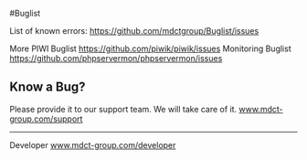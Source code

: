 #Buglist

List of known errors:
https://github.com/mdctgroup/Buglist/issues

More
PIWI Buglist https://github.com/piwik/piwik/issues
Monitoring Buglist https://github.com/phpservermon/phpservermon/issues

## Know a Bug?
Please provide it to our support team. We will take care of it.
www.mdct-group.com/support


________________________________________________

Developer
www.mdct-group.com/developer


